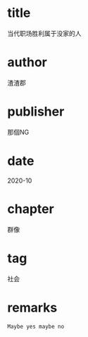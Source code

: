# title
当代职场胜利属于没家的人

# author
渣渣郡

# publisher
那個NG

# date
2020-10

# chapter
群像

# tag
社会

# remarks
`Maybe yes maybe no`
